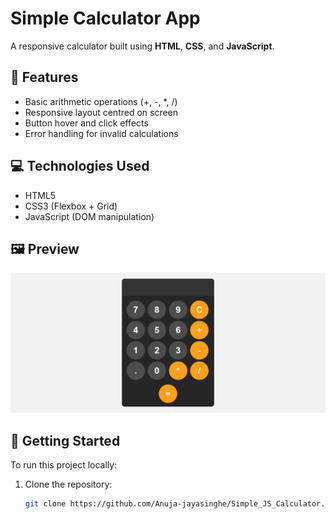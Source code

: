 # Simple Calculator App

A responsive calculator built using **HTML**, **CSS**, and **JavaScript**.

## 🔢 Features

- Basic arithmetic operations (+, -, *, /)
- Responsive layout centred on screen
- Button hover and click effects
- Error handling for invalid calculations

## 💻 Technologies Used

- HTML5
- CSS3 (Flexbox + Grid)
- JavaScript (DOM manipulation)

## 🖼️ Preview

![Calculator Screenshot](assets/preview.jpg) 

## 🚀 Getting Started

To run this project locally:

1. Clone the repository:

   ```bash
   git clone https://github.com/Anuja-jayasinghe/Simple_JS_Calculator.git
